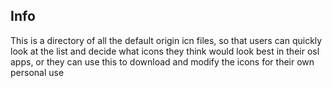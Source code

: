 ## Info

This is a directory of all the default origin icn files, so that users can quickly look at the list and decide what icons they think would look best in their osl apps, or they can use this to download and modify the icons for their own personal use
